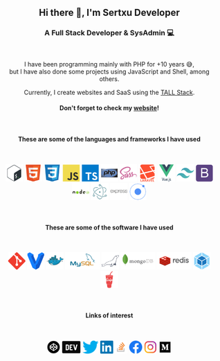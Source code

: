 <h2 align="center">Hi there 👋, I'm Sertxu Developer</h2>
<h3 align="center">A Full Stack Developer & SysAdmin 💻</h3>
<br>
<p align="center">I have been programming mainly with PHP for +10 years 😅,<br>but I have also done some projects using JavaScript and Shell, among others.</p>

<p align="center">Currently, I create websites and SaaS using the <a href="https://tallstack.dev/" target="_blank">TALL Stack</a>.</p>

<h4 align="center">Don't forget to check my <a href="https://sertxu.dev" target="_blank">website</a>!</h4>

<br>

<h4 align="center">These are some of the languages and frameworks I have used</h4>
<br>
<p align="center">
<a href="https://www.gnu.org/software/bash/" target="_blank"><img src="vectors/bash.svg" alt="bash" width="40" height="40"/></a>
<a href="https://www.w3.org/html/" target="_blank"><img src="vectors/html.svg" alt="html5" width="40" height="40"/></a>
<a href="https://www.w3schools.com/css/" target="_blank"><img src="vectors/css3.svg" alt="css3" width="40" height="40"/></a>
<a href="https://developer.mozilla.org/en-US/docs/Web/JavaScript" target="_blank"><img src="vectors/javascript.svg" alt="javascript" width="40" height="40"/></a>
<a href="https://www.typescriptlang.org/" target="_blank"><img src="vectors/typescript.svg" alt="typescript" width="40" height="40"/></a>
<a href="https://www.php.net" target="_blank"><img src="vectors/php.svg" alt="php" width="40" height="40"/></a>
<a href="https://sass-lang.com" target="_blank"><img src="vectors/sass.svg" alt="sass" width="40" height="40"/></a> 
<a href="https://laravel.com/" target="_blank"><img src="vectors/laravel.svg" alt="laravel" width="40" height="40"/></a>
<a href="https://vuejs.org/" target="_blank"><img src="vectors/vuejs.svg" alt="vuejs" width="40" height="40"/></a>
<a href="https://tailwindcss.com/" target="_blank"><img src="vectors/tailwindcss.svg" alt="tailwind" width="40" height="40"/></a>
<a href="https://getbootstrap.com" target="_blank"><img src="vectors/bootstrap.svg" alt="bootstrap" width="40" height="40"/></a>
<a href="https://nodejs.org" target="_blank"><img src="vectors/nodejs.svg" alt="nodejs" width="40" height="40"/></a>
<a href="https://www.electronjs.org" target="_blank"><img src="vectors/electron.svg" alt="electron" width="40" height="40"/></a>
<a href="https://expressjs.com" target="_blank"><img src="vectors/express.svg" alt="express" width="40" height="40"/></a>
<a href="https://ionicframework.com" target="_blank"><img src="vectors/ionic.svg" alt="ionic" width="40" height="40"/></a>
</p>

<br>

<h4 align="center">These are some of the software I have used</h4>
<br>
<p align="center">
<a href="https://git-scm.com/" target="_blank"><img src="vectors/git.svg" alt="git" width="40" height="40"/></a>
<a href="https://www.vagrantup.com/" target="_blank"><img src="vectors/vagrant.svg" alt="vagrant" width="40" height="40"/></a>
<a href="https://www.docker.com/" target="_blank"><img src="vectors/docker.svg" alt="docker" width="40" height="40"/></a>
<a href="https://www.mysql.com/" target="_blank"><img src="vectors/mysql.svg" alt="mysql" height="40"/></a>
<a href="https://mariadb.org/" target="_blank"><img src="vectors/mariadb.svg" alt="mariadb" width="40" height="40"/></a>
<a href="https://www.mongodb.com/" target="_blank"><img src="vectors/mongodb.svg" alt="mongodb" height="40"/></a>
<a href="https://redis.io" target="_blank"><img src="vectors/redis.svg" alt="redis" height="40"/></a>
<a href="https://webpack.js.org" target="_blank"><img src="vectors/webpack.svg" alt="webpack" width="40" height="40"/></a>
<a href="https://gulpjs.com" target="_blank"><img src="vectors/gulp.svg" alt="gulp" width="40" height="40"/></a>
</p>

<br>

<h4 align="center">Links of interest</h4>
<br>
<p align="center">
<a href="https://codepen.io/sertxudeveloper" target="_blank"><img src="logos/codepen.png" alt="codepen" height="30"></a>
<a href="https://dev.to/sertxudeveloper" target="blank"><img src="logos/dev.jpg" alt="dev.to" height="30"></a>
<a href="https://twitter.com/sertxudeveloper" target="blank"><img src="logos/twitter.png" alt="twitter" height="30"></a>
<a href="https://linkedin.com/in/sertxudeveloper" target="blank"><img src="logos/linkedin.png" alt="linkedin" height="30"></a>
<a href="https://stackoverflow.com/users/8813963" target="blank"><img src="logos/stackoverflow.png" alt="stackoverflow" height="30"></a>
<a href="https://fb.com/sertxudeveloper" target="blank"><img src="logos/facebook.png" alt="facebook" height="30"></a>
<a href="https://instagram.com/sertxudeveloper" target="blank"><img src="logos/instagram.png" alt="instagram" height="30"></a>
<a href="https://medium.com/@sertxudeveloper" target="blank"><img src="logos/medium.png" alt="medium" height="30"></a>
</p>

